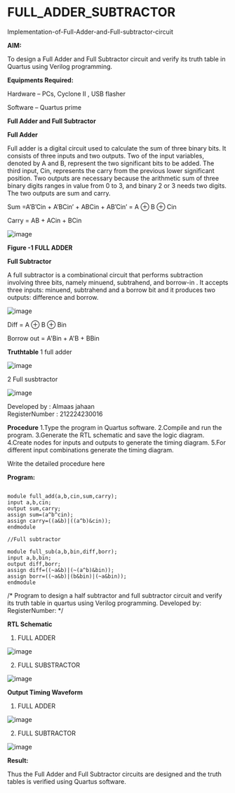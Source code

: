 # FULL_ADDER_SUBTRACTOR

Implementation-of-Full-Adder-and-Full-subtractor-circuit

**AIM:**

To design a Full Adder and Full Subtractor circuit and verify its truth table in Quartus using Verilog programming.

**Equipments Required:**

Hardware – PCs, Cyclone II , USB flasher

Software – Quartus prime

**Full Adder and Full Subtractor**

**Full Adder**

Full adder is a digital circuit used to calculate the sum of three binary bits. It consists of three inputs and two outputs. Two of the input variables, denoted by A and B, represent the two significant bits to be added. The third input, Cin, represents the carry from the previous lower significant position. Two outputs are necessary because the arithmetic sum of three binary digits ranges in value from 0 to 3, and binary 2 or 3 needs two digits. The two outputs are sum and carry.

Sum =A’B’Cin + A’BCin’ + ABCin + AB’Cin’ = A ⊕ B ⊕ Cin 

Carry = AB + ACin + BCin

![image](https://github.com/naavaneetha/FULL_ADDER_SUBTRACTOR/assets/154305477/0f30ba51-5ffb-4198-845f-18e054f675e7)

**Figure -1 FULL ADDER**

**Full Subtractor**

A full subtractor is a combinational circuit that performs subtraction involving three bits, namely minuend, subtrahend, and borrow-in . It accepts three inputs: minuend, subtrahend and a borrow bit and it produces two outputs: difference and borrow.

![image](https://github.com/naavaneetha/FULL_ADDER_SUBTRACTOR/assets/154305477/02b24f51-ab51-4304-9ad6-7b81ffc1ead5)

Diff = A ⊕ B ⊕ Bin 

Borrow out = A'Bin + A'B + BBin

**Truthtable**
1 full adder

![image](https://github.com/user-attachments/assets/a08a2863-e8eb-45ea-aa74-0fb70cbcb2c2)

2 Full susbtractor

![image](https://github.com/user-attachments/assets/4a8c982e-958d-4608-9f78-5b84344369f6)

Developed by   : Almaas jahaan  
RegisterNumber : 212224230016



**Procedure**
1.Type the program in Quartus software.
2.Compile and run the program.
3.Generate the RTL schematic and save the logic diagram.
4.Create nodes for inputs and outputs to generate the timing diagram.
5.For different input combinations generate the timing diagram.

Write the detailed procedure here

**Program:**
```//Full adder

module full_add(a,b,cin,sum,carry);
input a,b,cin;
output sum,carry;
assign sum=(a^b^cin);
assign carry=((a&b)|((a^b)&cin));
endmodule
```

```
//Full subtractor

module full_sub(a,b,bin,diff,borr);
input a,b,bin;
output diff,borr;
assign diff=((~a&b)|(~(a^b)&bin));
assign borr=((~a&b)|(b&bin)|(~a&bin));
endmodule
```

/* Program to design a half subtractor and full subtractor circuit and verify its truth table in quartus using Verilog programming. Developed by: RegisterNumber:
*/

**RTL Schematic**
1. FULL ADDER

![image](https://github.com/user-attachments/assets/715fd21c-6aa9-4f74-9e88-70224323c579)

2. FULL SUBSTRACTOR

![image](https://github.com/user-attachments/assets/91de6630-e9df-417a-ae26-759bd28f0200)


**Output Timing Waveform**

1. FULL ADDER

![image](https://github.com/user-attachments/assets/c735d513-d6d6-4f70-b2ed-97d5cb0ae49a)

2. FULL SUBTRACTOR

![image](https://github.com/user-attachments/assets/bbc9383a-fb00-487a-9468-093150e49e57)


**Result:**

Thus the Full Adder and Full Subtractor circuits are designed and the truth tables is verified using Quartus software.



